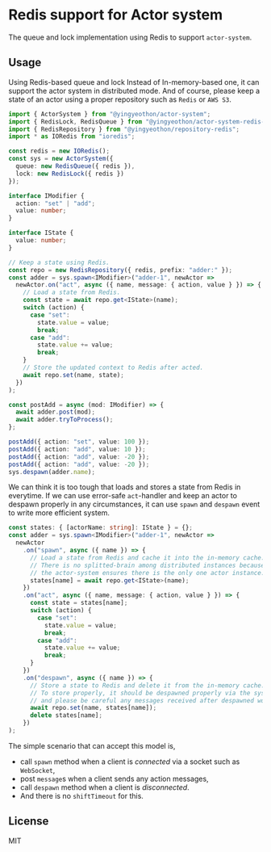 # Redis support for Actor system

The queue and lock implementation using Redis to support `actor-system`.

## Usage

Using Redis-based queue and lock Instead of In-memory-based one, it can support the actor system in distributed mode. And of course, please keep a state of an actor using a proper repository such as `Redis` or `AWS S3`.

```typescript
import { ActorSystem } from "@yingyeothon/actor-system";
import { RedisLock, RedisQueue } from "@yingyeothon/actor-system-redis-support";
import { RedisRepository } from "@yingyeothon/repository-redis";
import * as IORedis from "ioredis";

const redis = new IORedis();
const sys = new ActorSystem({
  queue: new RedisQueue({ redis }),
  lock: new RedisLock({ redis })
});

interface IModifier {
  action: "set" | "add";
  value: number;
}

interface IState {
  value: number;
}

// Keep a state using Redis.
const repo = new RedisRepository({ redis, prefix: "adder:" });
const adder = sys.spawn<IModifier>("adder-1", newActor =>
  newActor.on("act", async ({ name, message: { action, value } }) => {
    // Load a state from Redis.
    const state = await repo.get<IState>(name);
    switch (action) {
      case "set":
        state.value = value;
        break;
      case "add":
        state.value += value;
        break;
    }
    // Store the updated context to Redis after acted.
    await repo.set(name, state);
  })
);

const postAdd = async (mod: IModifier) => {
  await adder.post(mod);
  await adder.tryToProcess();
};

postAdd({ action: "set", value: 100 });
postAdd({ action: "add", value: 10 });
postAdd({ action: "add", value: -20 });
postAdd({ action: "add", value: -20 });
sys.despawn(adder.name);
```

We can think it is too tough that loads and stores a state from Redis in everytime. If we can use error-safe `act`-handler and keep an actor to despawn properly in any circumstances, it can use `spawn` and `despawn` event to write more efficient system.

```typescript
const states: { [actorName: string]: IState } = {};
const adder = sys.spawn<IModifier>("adder-1", newActor =>
  newActor
    .on("spawn", async ({ name }) => {
      // Load a state from Redis and cache it into the in-memory cache.
      // There is no splitted-brain among distributed instances because
      // the actor-system ensures there is the only one actor instance.
      states[name] = await repo.get<IState>(name);
    })
    .on("act", async ({ name, message: { action, value } }) => {
      const state = states[name];
      switch (action) {
        case "set":
          state.value = value;
          break;
        case "add":
          state.value += value;
          break;
      }
    })
    .on("despawn", async ({ name }) => {
      // Store a state to Redis and delete it from the in-memory cache.
      // To store properly, it should be despawned properly via the system object
      // and please be careful any messages received after despawned would be ignored.
      await repo.set(name, states[name]);
      delete states[name];
    })
);
```

The simple scenario that can accept this model is,

- call `spawn` method when a client is _connected_ via a socket such as `WebSocket`,
- post `message`s when a client sends any action messages,
- call `despawn` method when a client is _disconnected_.
- And there is no `shiftTimeout` for this.

## License

MIT
